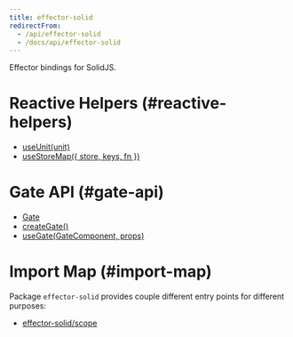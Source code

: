 ```yaml
---
title: effector-solid
redirectFrom:
  - /api/effector-solid
  - /docs/api/effector-solid
---
```


Effector bindings for SolidJS.

# Reactive Helpers (#reactive-helpers)

- [useUnit(unit)](/en/api/effector-solid/useUnit)
- [useStoreMap({ store, keys, fn })](/en/api/effector-solid/useStoreMap)

# Gate API (#gate-api)

- [Gate](/en/api/effector-solid/Gate)
- [createGate()](/en/api/effector-solid/createGate)
- [useGate(GateComponent, props)](/en/api/effector-solid/useGate)

# Import Map (#import-map)

Package `effector-solid` provides couple different entry points for different purposes:

- [effector-solid/scope](/en/api/effector-solid/module/scope)
